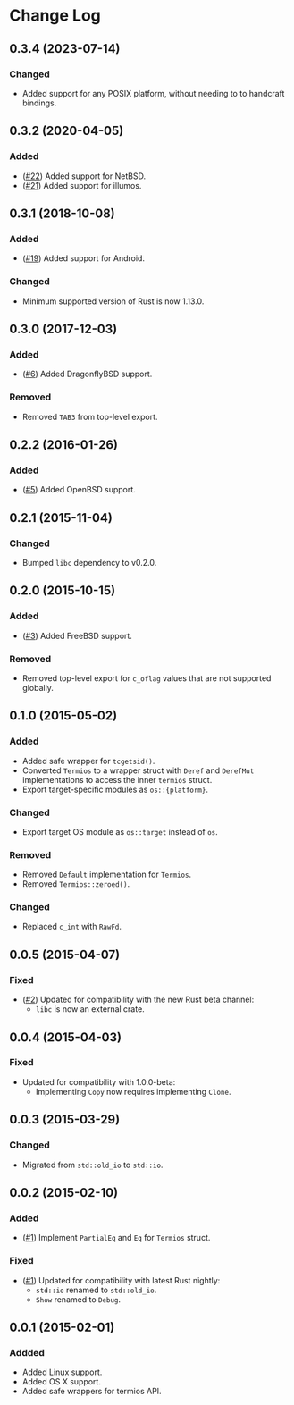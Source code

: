 # Change Log

## 0.3.4 (2023-07-14)
### Changed
* Added support for any POSIX platform, without needing to to handcraft bindings.

## 0.3.2 (2020-04-05)
### Added
* ([#22](https://github.com/dcuddeback/termios-rs/pull/22))
  Added support for NetBSD.
* ([#21](https://github.com/dcuddeback/termios-rs/pull/21))
  Added support for illumos.

## 0.3.1 (2018-10-08)
### Added
* ([#19](https://github.com/dcuddeback/termios-rs/pull/19))
  Added support for Android.

### Changed
* Minimum supported version of Rust is now 1.13.0.

## 0.3.0 (2017-12-03)
### Added
* ([#6](https://github.com/dcuddeback/termios-rs/pull/6))
  Added DragonflyBSD support.

### Removed
* Removed `TAB3` from top-level export.

## 0.2.2 (2016-01-26)
### Added
* ([#5](https://github.com/dcuddeback/termios-rs/pull/5))
  Added OpenBSD support.

## 0.2.1 (2015-11-04)
### Changed
* Bumped `libc` dependency to v0.2.0.

## 0.2.0 (2015-10-15)
### Added
* ([#3](https://github.com/dcuddeback/termios-rs/pull/3))
  Added FreeBSD support.

### Removed
* Removed top-level export for `c_oflag` values that are not supported globally.

## 0.1.0 (2015-05-02)
### Added
* Added safe wrapper for `tcgetsid()`.
* Converted `Termios` to a wrapper struct with `Deref` and `DerefMut` implementations to access the
  inner `termios` struct.
* Export target-specific modules as `os::{platform}`.

### Changed
* Export target OS module as `os::target` instead of `os`.

### Removed
* Removed `Default` implementation for `Termios`.
* Removed `Termios::zeroed()`.

### Changed
* Replaced `c_int` with `RawFd`.

## 0.0.5 (2015-04-07)
### Fixed
* ([#2](https://github.com/dcuddeback/termios-rs/pull/2))
  Updated for compatibility with the new Rust beta channel:
  - `libc` is now an external crate.

## 0.0.4 (2015-04-03)
### Fixed
* Updated for compatibility with 1.0.0-beta:
  - Implementing `Copy` now requires implementing `Clone`.

## 0.0.3 (2015-03-29)
### Changed
* Migrated from `std::old_io` to `std::io`.

## 0.0.2 (2015-02-10)
### Added
* ([#1](https://github.com/dcuddeback/termios-rs/pull/1))
  Implement `PartialEq` and `Eq` for `Termios` struct.

### Fixed
* ([#1](https://github.com/dcuddeback/termios-rs/pull/1))
  Updated for compatibility with latest Rust nightly:
  - `std::io` renamed to `std::old_io`.
  - `Show` renamed to `Debug`.

## 0.0.1 (2015-02-01)
### Addded
* Added Linux support.
* Added OS X support.
* Added safe wrappers for termios API.
